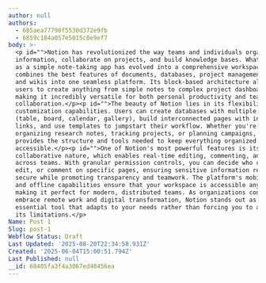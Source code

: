 ```yaml
---
author: null
authors:
  - 685aea77790f5530d372e9fb
  - 6859c184a057e5015c0e9ef7
body: >-
  <p id="">Notion has revolutionized the way teams and individuals organize
  information, collaborate on projects, and build knowledge bases. What started
  as a simple note-taking app has evolved into a comprehensive workspace that
  combines the best features of documents, databases, project management tools,
  and wikis into one seamless platform. Its block-based architecture allows
  users to create anything from simple notes to complex project dashboards,
  making it incredibly versatile for both personal productivity and team
  collaboration.</p><p id="">The beauty of Notion lies in its flexibility and
  customization capabilities. Users can create databases with multiple views
  (table, board, calendar, gallery), build interconnected pages with internal
  links, and use templates to jumpstart their workflow. Whether you're
  organizing research notes, tracking projects, or planning campaigns, Notion
  provides the structure and tools needed to keep everything organized and
  accessible.</p><p id="">One of Notion's most powerful features is its
  collaborative nature, which enables real-time editing, commenting, and sharing
  across teams. With granular permission controls, you can decide who can view,
  edit, or comment on specific pages, ensuring sensitive information remains
  secure while promoting transparency and teamwork. The platform's mobile apps
  and offline capabilities ensure that your workspace is accessible anywhere,
  making it perfect for modern, distributed teams. As organizations continue to
  embrace remote work and digital transformation, Notion stands out as an
  essential tool that adapts to your needs rather than forcing you to adapt to
  its limitations.</p>
Name: Post 1
Slug: post-1
Webflow Status: Draft
Last Updated: '2025-08-20T22:34:58.931Z'
Created: '2025-06-04T15:00:51.794Z'
Last Published: null
__id: 68405fa3f4a3067ed40456ea
---
```



